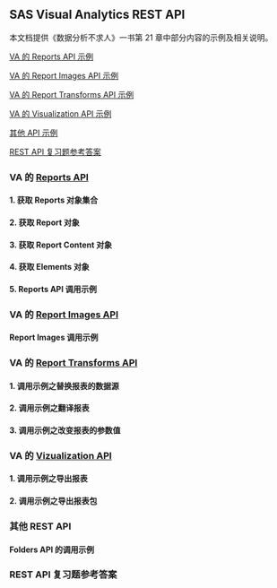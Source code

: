 ## SAS Visual Analytics REST API 
本文档提供《数据分析不求人》一书第 21 章中部分内容的示例及相关说明。

[VA 的 Reports API 示例](https://github.com/sbjciw/VisualAnalytics/new/master/RESTAPI#va-%E7%9A%84-reports-api)

[VA 的 Report Images API 示例](https://github.com/sbjciw/VisualAnalytics/new/master/RESTAPI#va-%E7%9A%84-report-images-api)

[VA 的 Report Transforms API 示例](https://github.com/sbjciw/VisualAnalytics/new/master/RESTAPI#va-%E7%9A%84-report-transforms-api)

[VA 的 Visualization API 示例](https://github.com/sbjciw/VisualAnalytics/new/master/RESTAPI#va-%E7%9A%84-vizualization-api)

[其他 API 示例](https://github.com/sbjciw/VisualAnalytics/new/master/RESTAPI#%E5%85%B6%E4%BB%96-rest-api)

[REST API 复习题参考答案]()



### VA 的 [Reports API](https://developer.sas.com/apis/rest/Visualization/#reports) 

#### 1. 获取 Reports 对象集合

#### 2. 获取 Report 对象

#### 3. 获取 Report Content 对象

#### 4. 获取 Elements 对象

#### 5. Reports API 调用示例


### VA 的 [Report Images API](https://developer.sas.com/apis/rest/Visualization/#report-images) 

#### Report Images 调用示例


### VA 的 [Report Transforms API](https://developer.sas.com/apis/rest/Visualization/#report-transforms) 

#### 1. 调用示例之替换报表的数据源

#### 2. 调用示例之翻译报表

#### 3. 调用示例之改变报表的参数值


### VA 的 [Vizualization API](https://developer.sas.com/apis/rest/Visualization/#visual-analytics) 

#### 1. 调用示例之导出报表


#### 2. 调用示例之导出报表包


### 其他 REST API

#### Folders API 的调用示例


### REST API 复习题参考答案


